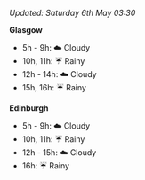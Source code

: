 *Updated: Saturday 6th May 03:30*

**Glasgow**

* 5h - 9h: :cloud: Cloudy
* 10h, 11h: :umbrella: Rainy
* 12h - 14h: :cloud: Cloudy
* 15h, 16h: :umbrella: Rainy

**Edinburgh**

* 5h - 9h: :cloud: Cloudy
* 10h, 11h: :umbrella: Rainy
* 12h - 15h: :cloud: Cloudy
* 16h: :umbrella: Rainy
